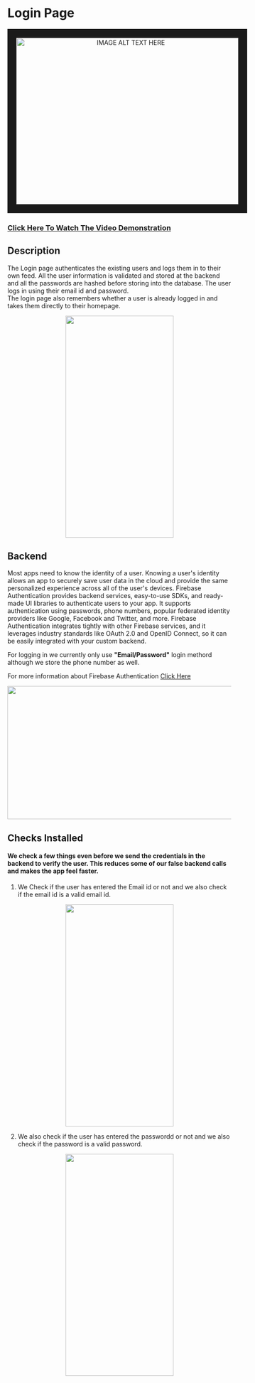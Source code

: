 # Login Page

<p align="center">
<a href="https://www.youtube.com/watch?v=fQOQCK0wCHc" target="_blank"><img src="http://img.youtube.com/vi/fQOQCK0wCHc/hqdefault.jpg" alt="IMAGE ALT TEXT HERE" width="500" height="375" border="20" />
 </p>
 
[<h3>Click Here To Watch The Video Demonstration</h3>](https://www.youtube.com/watch?v=fQOQCK0wCHc)

## Description 
The Login page authenticates the existing users and logs them in to their own feed. All the user information is validated and stored at the backend and all the passwords are hashed before storing into the database. The user logs in using their email id and password. <br>
The login page also remembers whether a user is already logged in and takes them directly to their homepage.

<p align="center">
<img width="243" height="500" src="https://user-images.githubusercontent.com/53811147/122665029-80d16800-d1c2-11eb-88c3-d4251e4ebe44.jpg"> 
</p>

## Backend 
Most apps need to know the identity of a user. Knowing a user's identity allows an app to securely save user data in the cloud and provide the same personalized experience across all of the user's devices.
Firebase Authentication provides backend services, easy-to-use SDKs, and ready-made UI libraries to authenticate users to your app. It supports authentication using passwords, phone numbers, popular federated identity providers like Google, Facebook and Twitter, and more.
Firebase Authentication integrates tightly with other Firebase services, and it leverages industry standards like OAuth 2.0 and OpenID Connect, so it can be easily integrated with your custom backend. <br>

For logging in we currently only use **"Email/Password"** login methord although we store the phone number as well. <br>

For more information about Firebase Authentication [Click Here](https://firebase.google.com/docs/auth?authuser=1)
 
<p align="center">
 <img   width="600" height="300" src="https://user-images.githubusercontent.com/53811147/122667056-7a48ed80-d1ce-11eb-8f11-782fb2900e53.PNG"> 
</p>


## Checks Installed
#### We check a few things even before we send the credentials in the backend to verify the user. This reduces some of our false backend calls and makes the app feel faster.
1. We Check if the user has entered the Email id or not and we also check if the email id is a valid email id.
<p align="center">
 <img  width="243" height="500" src="https://user-images.githubusercontent.com/53811147/122667322-dceeb900-d1cf-11eb-9221-c87c843b5e3e.jpg"> 
</p>

2. We also check if the user has entered the passwordd or not and we also check if the password is a valid password.
<p align="center">
<img  width="243" height="500" src="https://user-images.githubusercontent.com/53811147/122665690-4ec20500-d1c6-11eb-8071-6c0c7eb16ed8.jpg"> 
</p>




